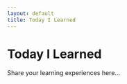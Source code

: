 ```yaml
---
layout: default
title: Today I Learned
---
```


# Today I Learned

Share your learning experiences here... 